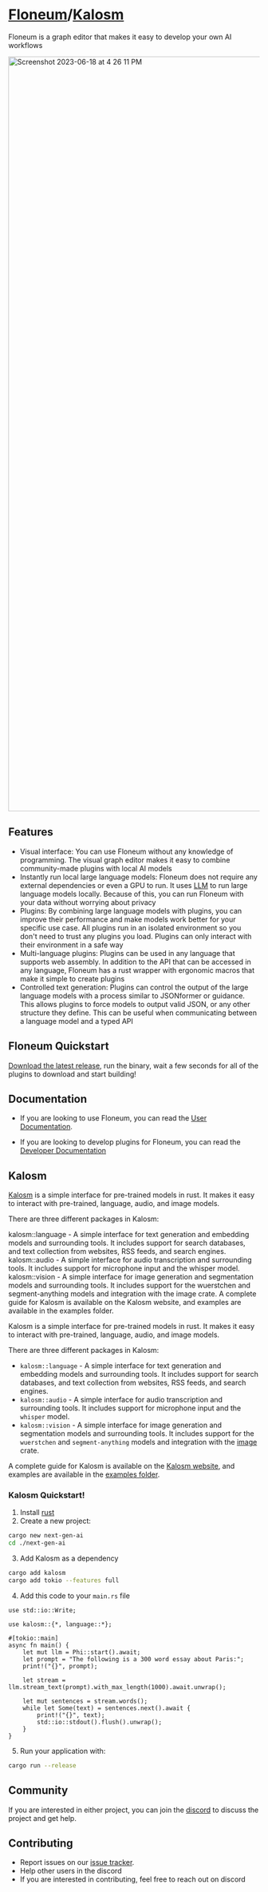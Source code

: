 # [Floneum](./floneum/floneum)/[Kalosm](./interfaces/kalosm/)

Floneum is a graph editor that makes it easy to develop your own AI workflows

<img width="1512" alt="Screenshot 2023-06-18 at 4 26 11 PM" src="https://floneum.com/assets/question_answer_example.png">

## Features

- Visual interface: You can use Floneum without any knowledge of programming. The visual graph editor makes it easy to combine community-made plugins with local AI models
- Instantly run local large language models: Floneum does not require any external dependencies or even a GPU to run. It uses [LLM](https://github.com/rustformers/llm) to run large language models locally. Because of this, you can run Floneum with your data without worrying about privacy
- Plugins: By combining large language models with plugins, you can improve their performance and make models work better for your specific use case. All plugins run in an isolated environment so you don't need to trust any plugins you load. Plugins can only interact with their environment in a safe way
- Multi-language plugins: Plugins can be used in any language that supports web assembly. In addition to the API that can be accessed in any language, Floneum has a rust wrapper with ergonomic macros that make it simple to create plugins
- Controlled text generation: Plugins can control the output of the large language models with a process similar to JSONformer or guidance. This allows plugins to force models to output valid JSON, or any other structure they define. This can be useful when communicating between a language model and a typed API

## Floneum Quickstart

[Download the latest release](https://github.com/floneum/floneum/releases/tag/v0.2.0), run the binary, wait a few seconds for all of the plugins to download and start building!

## Documentation

- If you are looking to use Floneum, you can read the [User Documentation](https://floneum.com/docs/user/).

- If you are looking to develop plugins for Floneum, you can read the [Developer Documentation](https://floneum.com/docs/developer/)

## Kalosm

[Kalosm](./interfaces/kalosm/) is a simple interface for pre-trained models in rust. It makes it easy to interact with pre-trained, language, audio, and image models.

There are three different packages in Kalosm:

kalosm::language - A simple interface for text generation and embedding models and surrounding tools. It includes support for search databases, and text collection from websites, RSS feeds, and search engines.
kalosm::audio - A simple interface for audio transcription and surrounding tools. It includes support for microphone input and the whisper model.
kalosm::vision - A simple interface for image generation and segmentation models and surrounding tools. It includes support for the wuerstchen and segment-anything models and integration with the image crate.
A complete guide for Kalosm is available on the Kalosm website, and examples are available in the examples folder.

Kalosm is a simple interface for pre-trained models in rust. It makes it easy to interact with pre-trained, language, audio, and image models.

There are three different packages in Kalosm:
- `kalosm::language` - A simple interface for text generation and embedding models and surrounding tools. It includes support for search databases, and text collection from websites, RSS feeds, and search engines.
- `kalosm::audio` - A simple interface for audio transcription and surrounding tools. It includes support for microphone input and the `whisper` model.
- `kalosm::vision` - A simple interface for image generation and segmentation models and surrounding tools. It includes support for the `wuerstchen` and `segment-anything` models and integration with the [image](https://docs.rs/image/latest/image/) crate.

A complete guide for Kalosm is available on the [Kalosm website](https://floneum.com/kalosm/), and examples are available in the [examples folder](https://github.com/floneum/floneum/tree/master/interfaces/kalosm/examples).

### Kalosm Quickstart!

1) Install [rust](https://rustup.rs/)
2) Create a new project:
```sh
cargo new next-gen-ai
cd ./next-gen-ai
```
3) Add Kalosm as a dependency
```sh
cargo add kalosm
cargo add tokio --features full
```
4) Add this code to your `main.rs` file
```rust, no_run
use std::io::Write;

use kalosm::{*, language::*};

#[tokio::main]
async fn main() {
    let mut llm = Phi::start().await;
    let prompt = "The following is a 300 word essay about Paris:";
    print!("{}", prompt);

    let stream = llm.stream_text(prompt).with_max_length(1000).await.unwrap();

    let mut sentences = stream.words();
    while let Some(text) = sentences.next().await {
        print!("{}", text);
        std::io::stdout().flush().unwrap();
    }
}
```
5) Run your application with:
```sh
cargo run --release
```

## Community

If you are interested in either project, you can join the [discord](https://discord.gg/dQdmhuB8q5) to discuss the project and get help.

## Contributing

- Report issues on our [issue tracker](https://github.com/floneum/floneum/issues).
- Help other users in the discord
- If you are interested in contributing, feel free to reach out on discord
